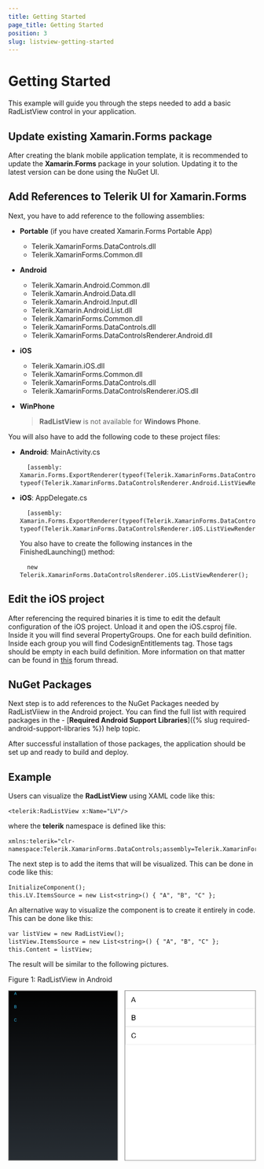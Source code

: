 ```yaml
---
title: Getting Started
page_title: Getting Started
position: 3
slug: listview-getting-started
---
```


# Getting Started #

This example will guide you through the steps needed to add a basic RadListView control in your application.

## Update existing Xamarin.Forms package
After creating the blank mobile application template, it is recommended to update the **Xamarin.Forms** package in your solution. Updating it to the latest version can be done using the NuGet UI.

## Add References to Telerik UI for Xamarin.Forms ##
Next, you have to add reference to the following assemblies:

* **Portable** (if you have created Xamarin.Forms Portable App)
	- Telerik.XamarinForms.DataControls.dll
	- Telerik.XamarinForms.Common.dll
* **Android**
	- Telerik.Xamarin.Android.Common.dll
	- Telerik.Xamarin.Android.Data.dll
	- Telerik.Xamarin.Android.Input.dll
	- Telerik.Xamarin.Android.List.dll
	- Telerik.XamarinForms.Common.dll
	- Telerik.XamarinForms.DataControls.dll
	- Telerik.XamarinForms.DataControlsRenderer.Android.dll
* **iOS**
	- Telerik.Xamarin.iOS.dll
	- Telerik.XamarinForms.Common.dll
	- Telerik.XamarinForms.DataControls.dll
	- Telerik.XamarinForms.DataControlsRenderer.iOS.dll
* **WinPhone**

	> **RadListView** is not available for **Windows Phone**.

You will also have to add the following code to these project files:

* **Android**: MainActivity.cs
  
		[assembly: Xamarin.Forms.ExportRenderer(typeof(Telerik.XamarinForms.DataControls.RadListView), typeof(Telerik.XamarinForms.DataControlsRenderer.Android.ListViewRenderer))]

* **iOS**: AppDelegate.cs

		[assembly: Xamarin.Forms.ExportRenderer(typeof(Telerik.XamarinForms.DataControls.RadListView), typeof(Telerik.XamarinForms.DataControlsRenderer.iOS.ListViewRenderer))]
	You also have to create the following instances in the FinishedLaunching() method:

		new Telerik.XamarinForms.DataControlsRenderer.iOS.ListViewRenderer();

## Edit the iOS project
After referencing the required binaries it is time to edit the default configuration of the iOS project. Unload it and open the iOS.csproj file. Inside it you will find several PropertyGroups. One for each build definition. Inside each group you will find CodesignEntitlements tag. Those tags should be empty in each build definition. More information on that matter can be found in [this]({http://forums.xamarin.com/discussion/39674/iphonesimulator-build-results-in-no-valid-ios-code-signing-keys-found-in-keychain}) forum thread.

## NuGet Packages
Next step is to add references to the NuGet Packages needed by RadListViiew in the Android project. You can find the full list with required packages in the - [**Required Android Support Libraries**]({% slug required-android-support-libraries %}) help topic.
	
After successful installation of those packages, the application should be set up and ready to build and deploy.

## Example

Users can visualize the **RadListView** using XAML code like this:

	<telerik:RadListView x:Name="LV"/> 

where the **telerik** namespace is defined like this:

	xmlns:telerik="clr-namespace:Telerik.XamarinForms.DataControls;assembly=Telerik.XamarinForms.DataControls"
The next step is to add the items that will be visualized. This can be done in code like this:

	InitializeComponent();
	this.LV.ItemsSource = new List<string>() { "A", "B", "C" };
An alternative way to visualize the component is to create it entirely in code. This can be done like this:

	var listView = new RadListView();
	listView.ItemsSource = new List<string>() { "A", "B", "C" };
	this.Content = listView;
The result will be similar to the following pictures.

Figure 1: RadListView in Android

![RadListView](images/listview.png)